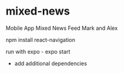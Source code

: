 # mixed-news
Mobile App Mixed News Feed 
Mark and Alex 

npm install react-navigation

run with expo - expo start 
- add additional dependencies
